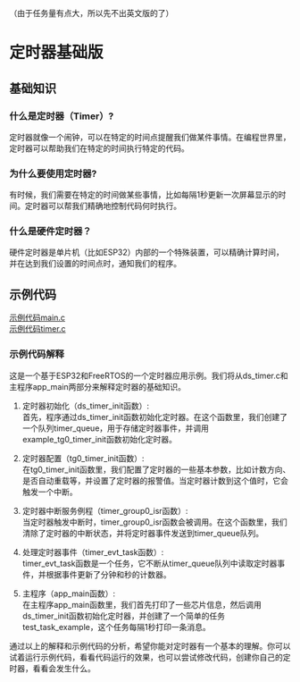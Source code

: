 （由于任务量有点大，所以先不出英文版的了）
# 定时器基础版

## 基础知识

### 什么是定时器（Timer）?

定时器就像一个闹钟，可以在特定的时间点提醒我们做某件事情。在编程世界里，定时器可以帮助我们在特定的时间执行特定的代码。

### 为什么要使用定时器?

有时候，我们需要在特定的时间做某些事情，比如每隔1秒更新一次屏幕显示的时间。定时器可以帮我们精确地控制代码何时执行。

### 什么是硬件定时器？

硬件定时器是单片机（比如ESP32）内部的一个特殊装置，可以精确计算时间，并在达到我们设置的时间点时，通知我们的程序。

## 示例代码

[示例代码main.c](timer_group/main/timer_group_example_main.c)  
[示例代码timer.c](timer_group/main/src/hal/ds_timer.c)

### 示例代码解释

这是一个基于ESP32和FreeRTOS的一个定时器应用示例。我们将从ds_timer.c和主程序app_main两部分来解释定时器的基础知识。

1. 定时器初始化（ds_timer_init函数）:  
首先，程序通过ds_timer_init函数初始化定时器。在这个函数里，我们创建了一个队列timer_queue，用于存储定时器事件，并调用example_tg0_timer_init函数初始化定时器。

2. 定时器配置（tg0_timer_init函数）:  
在tg0_timer_init函数里，我们配置了定时器的一些基本参数，比如计数方向、是否自动重载等，并设置了定时器的报警值。当定时器计数到这个值时，它会触发一个中断。

3. 定时器中断服务例程（timer_group0_isr函数）:  
当定时器触发中断时，timer_group0_isr函数会被调用。在这个函数里，我们清除了定时器的中断状态，并将定时器事件发送到timer_queue队列。

4. 处理定时器事件（timer_evt_task函数）:  
timer_evt_task函数是一个任务，它不断从timer_queue队列中读取定时器事件，并根据事件更新了分钟和秒的计数器。

5. 主程序（app_main函数）:  
在主程序app_main函数里，我们首先打印了一些芯片信息，然后调用ds_timer_init函数初始化定时器，并创建了一个简单的任务test_task_example，这个任务每隔1秒打印一条消息。

通过以上的解释和示例代码的分析，希望你能对定时器有一个基本的理解。你可以试着运行示例代码，看看代码运行的效果，也可以尝试修改代码，创建你自己的定时器，看看会发生什么。